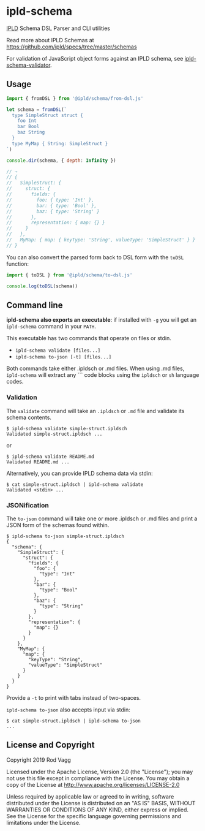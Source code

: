 # ipld-schema

[IPLD](http://ipld.io/) Schema DSL Parser and CLI utilities

Read more about IPLD Schemas at https://github.com/ipld/specs/tree/master/schemas

For validation of JavaScript object forms against an IPLD schema, see [ipld-schema-validator](https://github.com/rvagg/js-ipld-schema-validator).

## Usage

```js
import { fromDSL } from '@ipld/schema/from-dsl.js'

let schema = fromDSL(`
  type SimpleStruct struct {
    foo Int
    bar Bool
    baz String
  }
  type MyMap { String: SimpleStruct }
`)

console.dir(schema, { depth: Infinity })

// →
// {
//   SimpleStruct: {
//     struct: {
//       fields: {
//         foo: { type: 'Int' },
//         bar: { type: 'Bool' },
//         baz: { type: 'String' }
//       },
//       representation: { map: {} }
//     }
//   },
//   MyMap: { map: { keyType: 'String', valueType: 'SimpleStruct' } }
// }
```

You can also convert the parsed form back to DSL form with the `toDSL` function:

```js
import { toDSL } from '@ipld/schema/to-dsl.js'

console.log(toDSL(schema))
```


## Command line

**ipld-schema also exports an executable**: if installed with `-g` you will get an `ipld-schema` command in your `PATH`.

This executable has two commands that operate on files or stdin.

  * `ipld-schema validate [files...]`
  * `ipld-schema to-json [-t] [files...]`

Both commands take either .ipldsch or .md files. When using .md files, `ipld-schema` will extract any \`\`\` code blocks using the `ipldsch` or `sh` language codes.

### Validation

The `validate` command will take an `.ipldsch` or `.md` file and validate its schema contents.

```
$ ipld-schema validate simple-struct.ipldsch
Validated simple-struct.ipldsch ...
```

or

```
$ ipld-schema validate README.md
Validated README.md ...
```

Alternatively, you can provide IPLD schema data via stdin:

```
$ cat simple-struct.ipldsch | ipld-schema validate
Validated <stdin> ...
```

### JSONification

The `to-json` command will take one or more .ipldsch or .md files and print a JSON form of the schemas found within.

```
$ ipld-schema to-json simple-struct.ipldsch
{
  "schema": {
    "SimpleStruct": {
      "struct": {
        "fields": {
          "foo": {
            "type": "Int"
          },
          "bar": {
            "type": "Bool"
          },
          "baz": {
            "type": "String"
          }
        },
        "representation": {
          "map": {}
        }
      }
    },
    "MyMap": {
      "map": {
        "keyType": "String",
        "valueType": "SimpleStruct"
      }
    }
  }
}
```

Provide a `-t` to print with tabs instead of two-spaces.

`ipld-schema to-json` also accepts input via stdin:

```
$ cat simple-struct.ipldsch | ipld-schema to-json
...
```

## License and Copyright

Copyright 2019 Rod Vagg

Licensed under the Apache License, Version 2.0 (the "License"); you may not use this file except in compliance with the License. You may obtain a copy of the License at http://www.apache.org/licenses/LICENSE-2.0

Unless required by applicable law or agreed to in writing, software distributed under the License is distributed on an "AS IS" BASIS, WITHOUT WARRANTIES OR CONDITIONS OF ANY KIND, either express or implied. See the License for the specific language governing permissions and limitations under the License.
